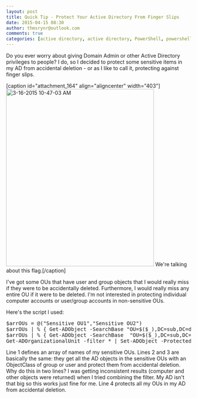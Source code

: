 ```yaml
---
layout: post
title: Quick Tip - Protect Your Active Directory From Finger Slips
date: 2015-04-15 08:30
author: thmsrynr@outlook.com
comments: true
categories: [active directory, active directory, PowerShell, powershell, PowerShell ISE, powershell ise, quick tip]
---
```

Do you ever worry about giving Domain Admin or other Active Directory privileges to people? I do, so I decided to protect some sensitive items in my AD from accidental deletion - or as I like to call it, protecting against finger slips.

[caption id="attachment_164" align="aligncenter" width="403"]<a href="http://www.workingsysadmin.com/wp-content/uploads/2015/03/3-16-2015-10-47-03-AM.png"><img class="wp-image-164 size-full" src="http://www.workingsysadmin.com/wp-content/uploads/2015/03/3-16-2015-10-47-03-AM.png" alt="3-16-2015 10-47-03 AM" width="403" height="482" /></a> We're talking about this flag.[/caption]

I've got some OUs that have user and group objects that I would really miss if they were to be accidentally deleted. Furthermore, I would really miss any entire OU if it were to be deleted. I'm not interested in protecting individual computer accounts or user/group accounts in non-sensitive OUs.

Here's the script I used:

<pre class="lang:ps decode:true ">$arrOUs = @("Sensitive OU1","Sensitive OU2")
$arrOUs | % { Get-ADObject -SearchBase "OU=$($_),DC=sub,DC=domain,DC=tld" -filter {(ObjectClass -eq "group")} | Set-ADObject -ProtectedFromAccidentalDeletion:$true }
$arrOUs | % { Get-ADObject -SearchBase  "OU=$($_),DC=sub,DC=domain,DC=tld" -filter {(ObjectClass -eq "user")} | Set-ADObject -ProtectedFromAccidentalDeletion:$true }
Get-ADOrganizationalUnit -filter * | Set-ADObject -ProtectedFromAccidentalDeletion:$true</pre>

Line 1 defines an array of names of my sensitive OUs. Lines 2 and 3 are basically the same: they get all the AD objects in the sensitive OUs with an ObjectClass of group or user and protect them from accidental deletion. Why do this in two lines? I was getting inconsistent results (computer and other objects were returned) when I tried combining the filter. My AD isn't that big so this works just fine for me. Line 4 protects all my OUs in my AD from accidental deletion.
